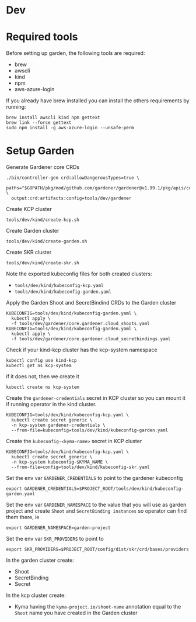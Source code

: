 # Dev

# Required tools
Before setting up garden, the following tools are required:
 - brew
 - awscli
 - kind
 - npm
 - aws-azure-login

If you already have brew installed you can install the others requirements by running:

```shell
brew install awscli kind npm gettext
brew link --force gettext
sudo npm install -g aws-azure-login --unsafe-perm
```

# Setup Garden

Generate Gardener core CRDs
```shell
./bin/controller-gen crd:allowDangerousTypes=true \
  paths="$GOPATH/pkg/mod/github.com/gardener/gardener@v1.99.1/pkg/apis/core/v1beta1" \
  output:crd:artifacts:config=tools/dev/gardener
```

Create KCP cluster
```shell
tools/dev/kind/create-kcp.sh
```

Create Garden cluster
```shell
tools/dev/kind/create-garden.sh
```

Create SKR cluster
```shell
tools/dev/kind/create-skr.sh
```

Note the exported kubeconfig files for both created clusters:
* `tools/dev/kind/kubeconfig-kcp.yaml`
* `tools/dev/kind/kubeconfig-garden.yaml`

Apply the Garden Shoot and SecretBindind CRDs to the Garden cluster
```shell
KUBECONFIG=tools/dev/kind/kubeconfig-garden.yaml \
  kubectl apply \
  -f tools/dev/gardener/core.gardener.cloud_shoots.yaml
KUBECONFIG=tools/dev/kind/kubeconfig-garden.yaml \
  kubectl apply \
  -f tools/dev/gardener/core.gardener.cloud_secretbindings.yaml
```

Check if your kind-kcp cluster has the kcp-system namespace
```shell
kubectl config use kind-kcp
kubectl get ns kcp-system
```

if it does not, then we create it
```shell
kubectl create ns kcp-system
```

Create the `gardener-credentials` secret in KCP cluster so you can mount it if running operator in the kind cluster.
```shell
KUBECONFIG=tools/dev/kind/kubeconfig-kcp.yaml \
  kubectl create secret generic \
  -n kcp-system gardener-credentials \
  --from-file=kubeconfig=tools/dev/kind/kubeconfig-garden.yaml
```

Create the `kubeconfig-<kyma-name>` secret in KCP cluster
```shell
KUBECONFIG=tools/dev/kind/kubeconfig-kcp.yaml \
  kubectl create secret generic \
  -n kcp-system kubeconfig-$KYMA_NAME \
  --from-file=config=tools/dev/kind/kubeconfig-skr.yaml
```

Set the env var `GARDENER_CREDENTIALS` to point to the gardener kubeconfig
```shell
export GARDENER_CREDENTIALS=$PROJECT_ROOT/tools/dev/kind/kubeconfig-garden.yaml
```

Set the env var `GARDENER_NAMESPACE` to the value that you will use as garden project and create `Shoot` and `SecretBinding instances` so operator can find them there, ie
```shell
export GARDENER_NAMESPACE=garden-project
```

Set the env var `SKR_PROVIDERS` to point to 
```shell
export SKR_PROVIDERS=$PROJECT_ROOT/config/dist/skr/crd/bases/providers
```

In the garden cluster create:
* Shoot
* SecretBinding
* Secret

In the kcp cluster create:
* Kyma having the `kyma-project.io/shoot-name` annotation equal to the `Shoot` name you have created in the Garden cluster
